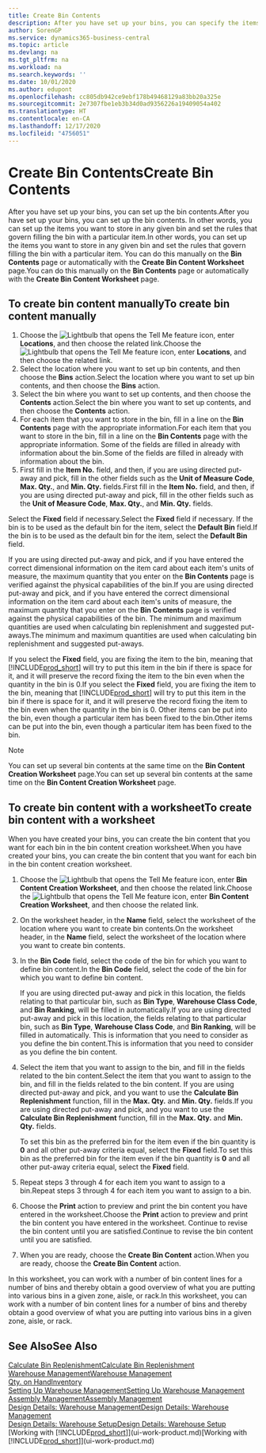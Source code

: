 ```yaml
---
title: Create Bin Contents
description: After you have set up your bins, you can specify the items that you want to store in them, and set up rules that control how often bins are refilled.
author: SorenGP
ms.service: dynamics365-business-central
ms.topic: article
ms.devlang: na
ms.tgt_pltfrm: na
ms.workload: na
ms.search.keywords: ''
ms.date: 10/01/2020
ms.author: edupont
ms.openlocfilehash: cc805db942ce9ebf178b49468129a83bb20a325e
ms.sourcegitcommit: 2e7307fbe1eb3b34d0ad9356226a19409054a402
ms.translationtype: HT
ms.contentlocale: en-CA
ms.lasthandoff: 12/17/2020
ms.locfileid: "4756051"
---
```

# <a name="create-bin-contents"></a><span data-ttu-id="895b2-103">Create Bin Contents</span><span class="sxs-lookup"><span data-stu-id="895b2-103">Create Bin Contents</span></span>

<span data-ttu-id="895b2-104">After you have set up your bins, you can set up the bin contents.</span><span class="sxs-lookup"><span data-stu-id="895b2-104">After you have set up your bins, you can set up the bin contents.</span></span> <span data-ttu-id="895b2-105">In other words, you can set up the items you want to store in any given bin and set the rules that govern filling the bin with a particular item.</span><span class="sxs-lookup"><span data-stu-id="895b2-105">In other words, you can set up the items you want to store in any given bin and set the rules that govern filling the bin with a particular item.</span></span> <span data-ttu-id="895b2-106">You can do this manually on the **Bin Contents** page or automatically with the **Create Bin Content Worksheet** page.</span><span class="sxs-lookup"><span data-stu-id="895b2-106">You can do this manually on the **Bin Contents** page or automatically with the **Create Bin Content Worksheet** page.</span></span>

## <a name="to-create-bin-content-manually"></a><span data-ttu-id="895b2-107">To create bin content manually</span><span class="sxs-lookup"><span data-stu-id="895b2-107">To create bin content manually</span></span>

1. <span data-ttu-id="895b2-108">Choose the ![Lightbulb that opens the Tell Me feature](media/ui-search/search_small.png "Tell me what you want to do") icon, enter **Locations**, and then choose the related link.</span><span class="sxs-lookup"><span data-stu-id="895b2-108">Choose the ![Lightbulb that opens the Tell Me feature](media/ui-search/search_small.png "Tell me what you want to do") icon, enter **Locations**, and then choose the related link.</span></span>  
2. <span data-ttu-id="895b2-109">Select the location where you want to set up bin contents,  and then choose the **Bins** action.</span><span class="sxs-lookup"><span data-stu-id="895b2-109">Select the location where you want to set up bin contents,  and then choose the **Bins** action.</span></span>  
3. <span data-ttu-id="895b2-110">Select the bin where you want to set up contents, and then choose the **Contents** action.</span><span class="sxs-lookup"><span data-stu-id="895b2-110">Select the bin where you want to set up contents, and then choose the **Contents** action.</span></span>  
4. <span data-ttu-id="895b2-111">For each item that you want to store in the bin, fill in a line on the **Bin Contents** page with the appropriate information.</span><span class="sxs-lookup"><span data-stu-id="895b2-111">For each item that you want to store in the bin, fill in a line on the **Bin Contents** page with the appropriate information.</span></span> <span data-ttu-id="895b2-112">Some of the fields are filled in already with information about the bin.</span><span class="sxs-lookup"><span data-stu-id="895b2-112">Some of the fields are filled in already with information about the bin.</span></span>  
5. <span data-ttu-id="895b2-113">First fill in the **Item No.** field, and then, if you are using directed put-away and pick, fill in the other fields such as the **Unit of Measure Code**, **Max. Qty.**, and **Min. Qty.** fields.</span><span class="sxs-lookup"><span data-stu-id="895b2-113">First fill in the **Item No.** field, and then, if you are using directed put-away and pick, fill in the other fields such as the **Unit of Measure Code**, **Max. Qty.**, and **Min. Qty.** fields.</span></span>  

<span data-ttu-id="895b2-114">Select the **Fixed** field if necessary.</span><span class="sxs-lookup"><span data-stu-id="895b2-114">Select the **Fixed** field if necessary.</span></span> <span data-ttu-id="895b2-115">If the bin is to be used as the default bin for the item, select the **Default Bin** field.</span><span class="sxs-lookup"><span data-stu-id="895b2-115">If the bin is to be used as the default bin for the item, select the **Default Bin** field.</span></span>  

<span data-ttu-id="895b2-116">If you are using directed put-away and pick, and if you have entered the correct dimensional information on the item card about each item's units of measure, the maximum quantity that you enter on the **Bin Contents** page is verified against the physical capabilities of the bin.</span><span class="sxs-lookup"><span data-stu-id="895b2-116">If you are using directed put-away and pick, and if you have entered the correct dimensional information on the item card about each item's units of measure, the maximum quantity that you enter on the **Bin Contents** page is verified against the physical capabilities of the bin.</span></span> <span data-ttu-id="895b2-117">The minimum and maximum quantities are used when calculating bin replenishment and suggested put-aways.</span><span class="sxs-lookup"><span data-stu-id="895b2-117">The minimum and maximum quantities are used when calculating bin replenishment and suggested put-aways.</span></span>  

<span data-ttu-id="895b2-118">If you select the **Fixed** field, you are fixing the item to the bin, meaning that [!INCLUDE[prod_short](includes/prod_short.md)] will try to put this item in the bin if there is space for it, and it will preserve the record fixing the item to the bin even when the quantity in the bin is 0.</span><span class="sxs-lookup"><span data-stu-id="895b2-118">If you select the **Fixed** field, you are fixing the item to the bin, meaning that [!INCLUDE[prod_short](includes/prod_short.md)] will try to put this item in the bin if there is space for it, and it will preserve the record fixing the item to the bin even when the quantity in the bin is 0.</span></span> <span data-ttu-id="895b2-119">Other items can be put into the bin, even though a particular item has been fixed to the bin.</span><span class="sxs-lookup"><span data-stu-id="895b2-119">Other items can be put into the bin, even though a particular item has been fixed to the bin.</span></span>  

> [!NOTE]  
> <span data-ttu-id="895b2-120">You can set up several bin contents at the same time on the **Bin Content Creation Worksheet** page.</span><span class="sxs-lookup"><span data-stu-id="895b2-120">You can set up several bin contents at the same time on the **Bin Content Creation Worksheet** page.</span></span>  

## <a name="to-create-bin-content-with-a-worksheet"></a><span data-ttu-id="895b2-121">To create bin content with a worksheet</span><span class="sxs-lookup"><span data-stu-id="895b2-121">To create bin content with a worksheet</span></span>

<span data-ttu-id="895b2-122">When you have created your bins, you can create the bin content that you want for each bin in the bin content creation worksheet.</span><span class="sxs-lookup"><span data-stu-id="895b2-122">When you have created your bins, you can create the bin content that you want for each bin in the bin content creation worksheet.</span></span>

1. <span data-ttu-id="895b2-123">Choose the ![Lightbulb that opens the Tell Me feature](media/ui-search/search_small.png "Tell me what you want to do") icon, enter **Bin Content Creation Worksheet**, and then choose the related link.</span><span class="sxs-lookup"><span data-stu-id="895b2-123">Choose the ![Lightbulb that opens the Tell Me feature](media/ui-search/search_small.png "Tell me what you want to do") icon, enter **Bin Content Creation Worksheet**, and then choose the related link.</span></span>  
2. <span data-ttu-id="895b2-124">On the worksheet header, in the **Name** field, select the worksheet of the location where you want to create bin contents.</span><span class="sxs-lookup"><span data-stu-id="895b2-124">On the worksheet header, in the **Name** field, select the worksheet of the location where you want to create bin contents.</span></span>  
3. <span data-ttu-id="895b2-125">In the **Bin Code** field, select the code of the bin for which you want to define bin content.</span><span class="sxs-lookup"><span data-stu-id="895b2-125">In the **Bin Code** field, select the code of the bin for which you want to define bin content.</span></span>  

    <span data-ttu-id="895b2-126">If you are using directed put-away and pick in this location, the fields relating to that particular bin, such as **Bin Type**, **Warehouse Class Code**, and **Bin Ranking**, will be filled in automatically.</span><span class="sxs-lookup"><span data-stu-id="895b2-126">If you are using directed put-away and pick in this location, the fields relating to that particular bin, such as **Bin Type**, **Warehouse Class Code**, and **Bin Ranking**, will be filled in automatically.</span></span> <span data-ttu-id="895b2-127">This is information that you need to consider as you define the bin content.</span><span class="sxs-lookup"><span data-stu-id="895b2-127">This is information that you need to consider as you define the bin content.</span></span>  
4. <span data-ttu-id="895b2-128">Select the item that you want to assign to the bin, and fill in the fields related to the bin content.</span><span class="sxs-lookup"><span data-stu-id="895b2-128">Select the item that you want to assign to the bin, and fill in the fields related to the bin content.</span></span> <span data-ttu-id="895b2-129">If you are using directed put-away and pick, and you want to use the **Calculate Bin Replenishment** function, fill in the **Max. Qty.** and **Min. Qty.** fields.</span><span class="sxs-lookup"><span data-stu-id="895b2-129">If you are using directed put-away and pick, and you want to use the **Calculate Bin Replenishment** function, fill in the **Max. Qty.** and **Min. Qty.** fields.</span></span>  

    <span data-ttu-id="895b2-130">To set this bin as the preferred bin for the item even if the bin quantity is **0** and all other put-away criteria equal, select the **Fixed** field.</span><span class="sxs-lookup"><span data-stu-id="895b2-130">To set this bin as the preferred bin for the item even if the bin quantity is **0** and all other put-away criteria equal, select the **Fixed** field.</span></span>  
5. <span data-ttu-id="895b2-131">Repeat steps 3 through 4 for each item you want to assign to a bin.</span><span class="sxs-lookup"><span data-stu-id="895b2-131">Repeat steps 3 through 4 for each item you want to assign to a bin.</span></span>  
6. <span data-ttu-id="895b2-132">Choose the **Print** action to preview and print the bin content you have entered in the worksheet.</span><span class="sxs-lookup"><span data-stu-id="895b2-132">Choose the **Print** action to preview and print the bin content you have entered in the worksheet.</span></span> <span data-ttu-id="895b2-133">Continue to revise the bin content until you are satisfied.</span><span class="sxs-lookup"><span data-stu-id="895b2-133">Continue to revise the bin content until you are satisfied.</span></span>  
7. <span data-ttu-id="895b2-134">When you are ready, choose the **Create Bin Content** action.</span><span class="sxs-lookup"><span data-stu-id="895b2-134">When you are ready, choose the **Create Bin Content** action.</span></span>  

<span data-ttu-id="895b2-135">In this worksheet, you can work with a number of bin content lines for a number of bins and thereby obtain a good overview of what you are putting into various bins in a given zone, aisle, or rack.</span><span class="sxs-lookup"><span data-stu-id="895b2-135">In this worksheet, you can work with a number of bin content lines for a number of bins and thereby obtain a good overview of what you are putting into various bins in a given zone, aisle, or rack.</span></span>  

## <a name="see-also"></a><span data-ttu-id="895b2-136">See Also</span><span class="sxs-lookup"><span data-stu-id="895b2-136">See Also</span></span>

[<span data-ttu-id="895b2-137">Calculate Bin Replenishment</span><span class="sxs-lookup"><span data-stu-id="895b2-137">Calculate Bin Replenishment</span></span>](warehouse-how-to-calculate-bin-replenishment.md)  
[<span data-ttu-id="895b2-138">Warehouse Management</span><span class="sxs-lookup"><span data-stu-id="895b2-138">Warehouse Management</span></span>](warehouse-manage-warehouse.md)  
[<span data-ttu-id="895b2-139">Qty. on Hand</span><span class="sxs-lookup"><span data-stu-id="895b2-139">Inventory</span></span>](inventory-manage-inventory.md)  
[<span data-ttu-id="895b2-140">Setting Up Warehouse Management</span><span class="sxs-lookup"><span data-stu-id="895b2-140">Setting Up Warehouse Management</span></span>](warehouse-setup-warehouse.md)  
[<span data-ttu-id="895b2-141">Assembly Management</span><span class="sxs-lookup"><span data-stu-id="895b2-141">Assembly Management</span></span>](assembly-assemble-items.md)  
[<span data-ttu-id="895b2-142">Design Details: Warehouse Management</span><span class="sxs-lookup"><span data-stu-id="895b2-142">Design Details: Warehouse Management</span></span>](design-details-warehouse-management.md)  
[<span data-ttu-id="895b2-143">Design Details: Warehouse Setup</span><span class="sxs-lookup"><span data-stu-id="895b2-143">Design Details: Warehouse Setup</span></span>](design-details-warehouse-setup.md)  
<span data-ttu-id="895b2-144">[Working with [!INCLUDE[prod_short](includes/prod_short.md)]](ui-work-product.md)</span><span class="sxs-lookup"><span data-stu-id="895b2-144">[Working with [!INCLUDE[prod_short](includes/prod_short.md)]](ui-work-product.md)</span></span>
